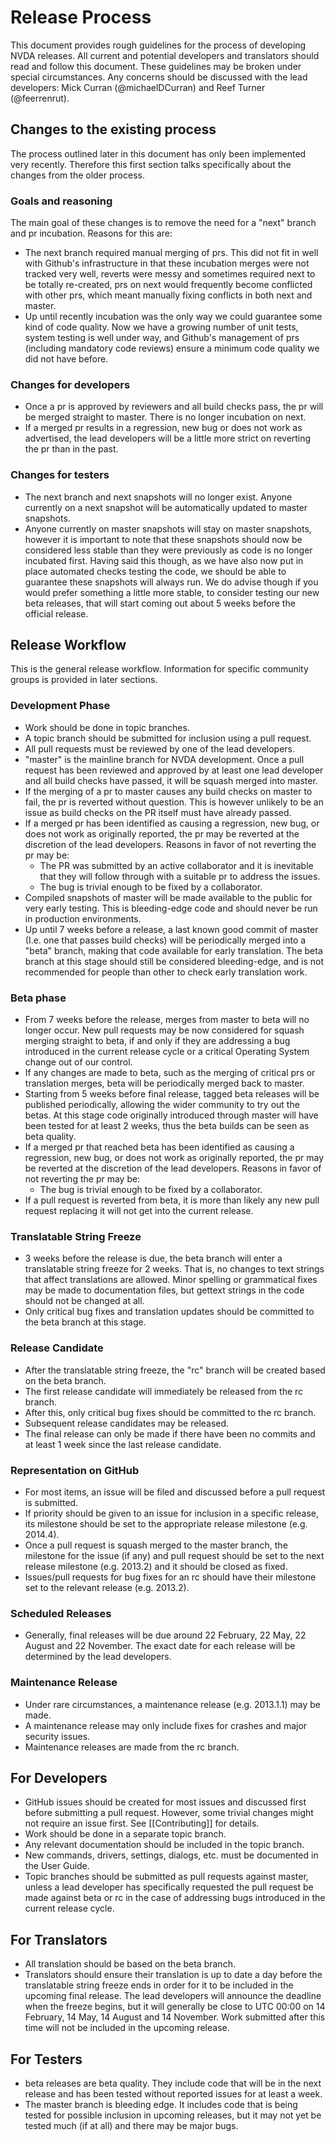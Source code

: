 # Release Process

This document provides rough guidelines for the process of developing NVDA releases. All current and potential developers and translators should read and follow this document. These guidelines may be broken under special circumstances. Any concerns should be discussed with the lead developers: Mick Curran (@michaelDCurran) and Reef Turner (@feerrenrut).

## Changes to the existing process
The process outlined later in this document has only been implemented very recently. Therefore this first section talks specifically about the changes from the older process. 
### Goals and reasoning
The main goal of these changes is to remove the need for a "next" branch and pr incubation. Reasons for this are:
* The next branch required manual merging of prs. This did not fit in well with Github's infrastructure in that these incubation merges were not tracked very well, reverts were messy and sometimes required next to be totally re-created, prs on next would frequently become conflicted with other prs, which meant manually fixing conflicts in both next and master.
 * Up until recently incubation was the only way we could guarantee some kind of code quality. Now we have a growing number of unit tests, system testing is well under way, and Github's management of prs (including mandatory code reviews) ensure a minimum code quality we did not have before.
### Changes for developers
* Once a pr is approved by reviewers and all build checks pass, the pr will be merged straight to master. There is no longer incubation on next.
* If a merged pr results in a regression, new bug or does not work as advertised, the lead developers will be a little more strict on reverting the pr than in the past.
### Changes for testers
* The next branch and next snapshots will no longer exist. Anyone currently on a next snapshot will be automatically updated to master snapshots.
 * Anyone currently on master snapshots will stay on master snapshots, however it is important to note that these snapshots should now be considered less stable than they were previously as code is no longer incubated first. Having said this though, as we have also now put in place automated checks testing the code, we should be able to guarantee these snapshots will always run. We do advise though if you would prefer something a little more stable, to consider testing our new beta releases, that will start coming out about 5 weeks before the official release.

## Release Workflow
This is the general release workflow. Information for specific community groups is provided in later sections.

### Development Phase
* Work should be done in topic branches.
* A topic branch should be submitted for inclusion using a pull request.
* All pull requests must be reviewed by one of the lead developers.
* "master" is the mainline branch for NVDA development. Once a pull request has been reviewed and approved by at least one lead developer and all build checks have passed, it will be squash merged into master.
* If the merging of a pr to master causes any build checks on master to fail, the pr is reverted without question. This is however unlikely to be an issue as build checks on the PR itself must have already passed.
* If a merged pr has been identified as causing a regression, new bug, or does not work as originally reported, the pr may be reverted at the discretion of the lead developers. Reasons in favor of not reverting the pr may be: 
    * The PR was submitted by an active collaborator and it is inevitable that they will follow through with a suitable pr to address the issues.
    * The bug is trivial enough to be fixed by a collaborator.
* Compiled snapshots of master will be made available to the public for very early testing. This is bleeding-edge code and should never be run in production environments.
* Up until 7 weeks before a release, a last known good commit of master (I.e. one that passes build checks) will be periodically merged into a "beta" branch, making that code available for early translation. The beta branch at this stage should still be considered bleeding-edge, and is not recommended for people than other to check early translation work.

### Beta phase
* From 7 weeks before the release, merges from master to beta will no longer occur. New pull requests may be now considered for squash merging straight to beta, if and only if they are addressing a bug introduced in the current release cycle or a critical Operating System change out of our control. 
* If any changes are made to beta, such as the merging of critical prs or translation merges, beta will be periodically merged back to master. 
* Starting from 5 weeks before final release, tagged beta releases will be published periodically, allowing the wider community to try out the betas. At this stage code originally introduced through master will have been tested for at least 2 weeks, thus the beta builds can be seen as beta quality.
* If a merged pr that reached beta has been identified as causing a regression, new bug, or does not work as originally reported, the pr may be reverted at the discretion of the lead developers. Reasons in favor of not reverting the pr may be: 
    * The bug is trivial enough to be fixed by a collaborator.
* If a pull request is reverted from beta, it is more than likely any new pull request replacing it will not get into the current release.

### Translatable String Freeze
* 3 weeks before the release is due, the beta branch will enter a translatable string freeze for 2 weeks. That is, no changes to text strings that affect translations are allowed. Minor spelling or grammatical fixes may be made to documentation files, but gettext strings in the code should not be changed at all.
* Only critical bug fixes and translation updates should be committed to the beta branch at this stage.

### Release Candidate
* After the translatable string freeze, the "rc" branch will be created based on the beta branch.
* The first release candidate will immediately be released from the rc branch.
* After this, only critical bug fixes should be committed to the rc branch.
* Subsequent release candidates may be released.
* The final release can only be made if there have been no commits and at least 1 week since the last release candidate.

### Representation on GitHub
* For most items, an issue will be filed and discussed before a pull request is submitted.
* If priority should be given to an issue for inclusion in a specific release, its milestone should be set to the appropriate release milestone (e.g. 2014.4).
* Once a pull request is squash merged to the master branch, the milestone for the issue (if any) and pull request should be set to the next release milestone (e.g. 2013.2) and it should be closed as fixed.
* Issues/pull requests for bug fixes for an rc should have their milestone set to the relevant release (e.g. 2013.2).

### Scheduled Releases
* Generally, final releases will be due around 22 February, 22 May, 22 August and 22 November. The exact date for each release will be determined by the lead developers.

### Maintenance Release
* Under rare circumstances, a maintenance release (e.g. 2013.1.1) may be made.
* A maintenance release may only include fixes for crashes and major security issues.
* Maintenance releases are made from the rc branch.

## For Developers
* GitHub issues should be created for most issues and discussed first before submitting a pull request. However, some trivial changes might not require an issue first. See [[Contributing]] for details.
* Work should be done in a separate topic branch.
* Any relevant documentation should be included in the topic branch.
* New commands, drivers, settings, dialogs, etc. must be documented in the User Guide.
* Topic branches should be submitted as pull requests against master, unless a lead developer has specifically requested  the pull request be made against beta or rc in the case of addressing bugs introduced in the current release cycle. 

## For Translators
* All translation should be based on the beta branch.
* Translators should ensure their translation is up to date a day before the translatable string freeze ends in order for it to be included in the upcoming final release. The lead developers will announce the deadline when the freeze begins, but it will generally be close to UTC 00:00 on 14 February, 14 May, 14 August and 14 November. Work submitted after this time will not be included in the upcoming release.

## For Testers
* beta releases are beta quality. They include code that will be in the next release and has been tested without reported issues for at least a week.
* The master branch is bleeding edge. It includes code that is being tested for possible inclusion in upcoming releases, but it may not yet be tested much (if at all) and there may be major bugs.